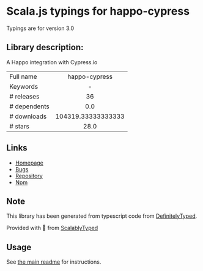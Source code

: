 
# Scala.js typings for happo-cypress

Typings are for version 3.0

## Library description:
A Happo integration with Cypress.io

|                    |                 |
| ------------------ | :-------------: |
| Full name          | happo-cypress |
| Keywords           | - |
| # releases         | 36 |
| # dependents       | 0.0 |
| # downloads        | 104319.33333333333 |
| # stars            | 28.0 |

## Links
- [Homepage](https://github.com/happo/happo-cypress#readme)
- [Bugs](https://github.com/happo/happo-cypress/issues)
- [Repository](https://github.com/happo/happo-cypress)
- [Npm](https://www.npmjs.com/package/happo-cypress)
    


## Note
This library has been generated from typescript code from [DefinitelyTyped](https://definitelytyped.org).

Provided with :purple_heart: from [ScalablyTyped](https://github.com/oyvindberg/ScalablyTyped)

## Usage
See [the main readme](../../readme.md) for instructions.


